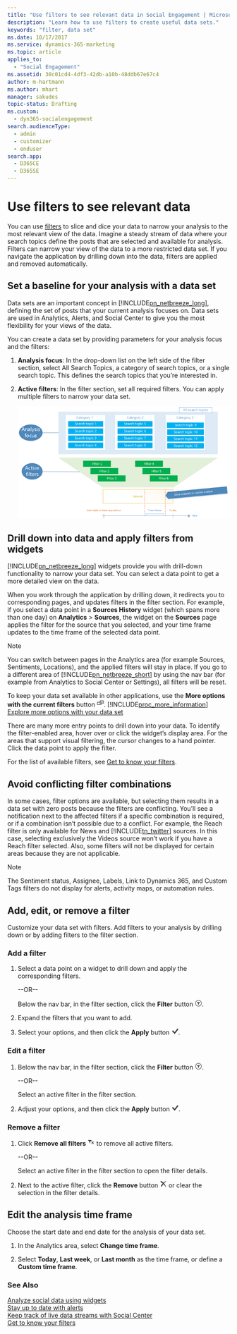 ```yaml
---
title: "Use filters to see relevant data in Social Engagement | Microsoft Docs"
description: "Learn how to use filters to create useful data sets."
keywords: "filter, data set"
ms.date: 10/17/2017
ms.service: dynamics-365-marketing
ms.topic: article
applies_to: 
  - "Social Engagement"
ms.assetid: 30c01cd4-4df3-42db-a10b-48ddb67e67c4
author: m-hartmann
ms.author: mhart
manager: sakudes
topic-status: Drafting
ms.custom: 
  - dyn365-socialengagement
search.audienceType: 
  - admin
  - customizer
  - enduser
search.app: 
  - D365CE
  - D365SE
---
```


# Use filters to see relevant data
You can use [filters](understand-filters.md) to slice and dice your data to narrow your analysis to the most relevant view of the data. Imagine a steady stream of data where your search topics define the posts that are selected and available for analysis. Filters can narrow your view of the data to a more restricted data set. If you navigate the application by drilling down into the data, filters are applied and removed automatically.  
  
<a name="data_set"></a>   
## Set a baseline for your analysis with a data set  
 Data sets are an important concept in [!INCLUDE[pn_netbreeze_long](../includes/pn-social-engagement-long.md)], defining the set of posts that your current analysis focuses on. Data sets are used in Analytics, Alerts, and Social Center to give you the most flexibility for your views of the data.  
  
 You can create a data set by providing parameters for your analysis focus and the filters:  
  
1. **Analysis focus**: In the drop-down list on the left side of the filter section, select All Search Topics, a category of search topics, or a single search topic. This defines the search topics that you’re interested in.  
  
2. **Active filters**: In the filter section, set all required filters. You can apply multiple filters to narrow your data set.  
  
   ![create data sets in social engagment](media/data-set-concept-social-engagement.png "Create data sets in Social Engagment")  
  
## Drill down into data and apply filters from widgets  
 [!INCLUDE[pn_netbreeze_long](../includes/pn-social-engagement-long.md)] widgets provide you with drill-down functionality to narrow your data set. You can select a data point to get a more detailed view on the data.  
  
 When you work through the application by drilling down, it redirects you to corresponding pages, and updates filters in the filter section. For example, if you select a data point in a **Sources History** widget (which spans more than one day) on **Analytics** > **Sources**, the widget on the **Sources** page applies the filter for the source that you selected, and your time frame updates to the time frame of the selected data point.  
  
> [!NOTE]
>  You can switch between pages in the Analytics area (for example Sources, Sentiments, Locations), and the applied filters will stay in place. If you go to a different area of [!INCLUDE[pn_netbreeze_short](../includes/pn-social-engagement-short.md)] by using the nav bar (for example from Analytics to Social Center or Settings), all filters will be reset.  
> 
>  To keep your data set available in other applications, use the **More options with the current filters** button ![more options with current filters](media/more-options-with-current-filters-icon.png "More options with current filters"). [!INCLUDE[proc_more_information](../includes/proc-more-information.md)] [Explore more options with your data set](more-options-with-data-set.md)  
  
 There are many more entry points to drill down into your data. To identify the filter-enabled area, hover over or click the widget’s display area. For the areas that support visual filtering, the cursor changes to a hand pointer. Click the data point to apply the filter.

 For the list of available filters, see [Get to know your filters](understand-filters.md).
  
<a name="conflicting_filters"></a>   
## Avoid conflicting filter combinations  
 In some cases,  filter options are available, but  selecting them results in a data set with zero posts because the filters are conflicting. You’ll see a notification next to the affected filters if a specific combination is required, or if a combination isn’t possible due to a conflict. For example, the Reach filter is only available for News and [!INCLUDE[tn_twitter](../includes/tn-twitter.md)] sources. In this case, selecting exclusively the Videos source won’t work if you have a Reach filter selected. Also, some filters will not be displayed for certain areas because they are not applicable.  
  
> [!NOTE]
>  The Sentiment status, Assignee, Labels,  Link to Dynamics 365, and Custom Tags filters do not display for alerts, activity maps, or automation rules.  
  
## Add, edit, or remove a filter  
 Customize your data set with filters. Add filters to your analysis by drilling down or by adding filters to the filter section.  
  
### Add a filter  
  
1.  Select a data point on a widget to drill down and apply the corresponding filters.    
  
     --OR--  
  
     Below the nav bar, in the filter section, click the **Filter** button ![filter button](media/filters-icon.png "Filter button").  
  
2.  Expand the filters that you want to add.  
  
3.  Select your options, and then click the **Apply** button ![apply button](media/check-icon.png "Apply button").  
  
### Edit a filter  
  
1.  Below the nav bar, in the filter section, click the **Filter** button ![filter button](media/filters-icon.png "Filter button").  
  
     --OR--  
  
     Select an active filter in the filter section.  
  
2.  Adjust your options, and then click the **Apply** button ![apply button](media/check-icon.png "Apply button").  
  
### Remove a filter  
  
1.  Click **Remove all filters** ![remove all filters button](media/clear-filters-icon.png "Remove all filters button") to remove all active filters.  
  
     --OR--  
  
     Select an active filter in the filter section to open the filter details.  
  
2.  Next to the active filter, click the **Remove** button ![delete button](media/delete-icon.png "Delete button") or clear the selection in the filter details.  
  
## Edit the analysis time frame  
 Choose the start date and end date for the analysis of your data set.  
  
1.  In the Analytics area, select **Change time frame**.  
  
2.  Select **Today**, **Last week**, or **Last month** as the time frame, or define a **Custom time frame**.  
  
### See Also  
 [Analyze social data using widgets](analyze-social-data-using-widgets.md)   
 [Stay up to date with alerts](email-alerts.md)   
 [Keep track of live data streams with Social Center](social-center.md)  
 [Get to know your filters](understand-filters.md)
 
